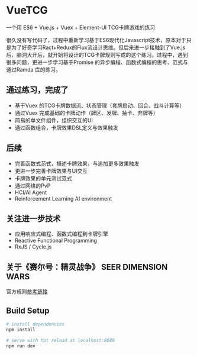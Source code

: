 # VueTCG

一个用 ES6 + Vue.js + Vuex + Element-UI TCG卡牌游戏的练习

很久没有写代码了，过程中重新学习基于ES6现代化Javascript技术，原本对于只是为了好奇学习Ract+Redux的Flux流设计思维。但后来进一步接触到了Vue.js 后，脑洞大开后，就开始将设计的TCG卡牌规则写成的这个练习。过程中，遇到很多问题，更进一步学习基于Promise 的异步编程、函数式编程的思考、范式与通过Ramda 库的练习。

## 通过练习，完成了

* 基于Vuex 的TCG卡牌数据流、状态管理（套牌启动、回合、战斗计算等）
* 通过Vuex 完成基础的卡牌动作（牌区、发牌、抽卡、弃牌等）
* 简易的单文件组件，组织交互的UI
* 通过函数组合，卡牌效果DSL定义与效果触发

## 后续

* 完善函数式范式，描述卡牌效果，与追加更多效果触发
* 更进一步完善卡牌效果与UI交互
* 卡牌效果的单元测试范式
* 通过网络的PvP
* HCI/AI Agent
* Reinforcement Learning AI environment


## 关注进一步技术

* 应用响应式编程、函数式编程到卡牌引擎
* Reactive Functional Programming
* RxJS / Cycle.js


## 关于《赛尔号：精灵战争》 SEER DIMENSION WARS

官方规则[参考链接](http://m.news.4399.com/seer/youxixinwen/201512-15-583403.html)

## Build Setup

``` bash
# install dependencies
npm install

# serve with hot reload at localhost:8080
npm run dev
